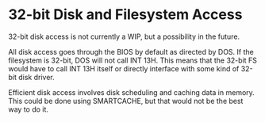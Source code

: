# 32-bit Disk and Filesystem Access

32-bit disk access is not currently a WIP, but a possibility in the future.

All disk access goes through the BIOS by default as directed by DOS. If the filesystem is 32-bit, DOS will not call INT 13H. This means that the 32-bit FS would have to call INT 13H itself or directly interface with some kind of 32-bit disk driver.

Efficient disk access involves disk scheduling and caching data in memory. This could be done using SMARTCACHE, but that would not be the best way to do it.
